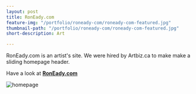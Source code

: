 ```yaml
---
layout: post
title: RonEady.com
feature-img: "/portfolio/roneady-com/roneady-com-featured.jpg"
thumbnail-path: "/portfolio/roneady-com/roneady-com-featured.jpg"
short-description: Art

---
```

RonEady.com is an artist's site. We were hired by Artbiz.ca to make make a sliding homepage header.

Have a look at **[RonEady.com](http://RonEady.com.com "RonEady.com.com")**

![homepage](/portfolio/roneady-com/homepage.png)